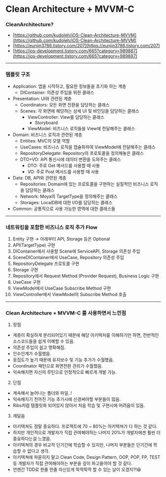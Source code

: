# Clean Architecture + MVVM-C
### CleanArchitecture?
-   [](https://github.com/kudoleh/iOS-Clean-Architecture-MVVM)[https://github.com/kudoleh/iOS-Clean-Architecture-MVVM](https://github.com/kudoleh/iOS-Clean-Architecture-MVVM)
-   [](https://eunjin3786.tistory.com/207)[https://eunjin3786.tistory.com/207](https://eunjin3786.tistory.com/207)
-   [](https://ios-development.tistory.com/665?category=989887)[https://ios-development.tistory.com/665?category=989887](https://ios-development.tistory.com/665?category=989887)
---
### 템플릿 구조
-   Application: 앱을 시작하고, 필요한 정보들을 초기화 하는 계층
    -   DIContainer: 의존성 주입을 위한 클래스
-   Presentation: UI와 관련된 계층
    -   Coordinators: 모든 화면 전환을 담당하는 클래스
    -   Scenes: 각 화면에 해당하는 상세 UI 및 바인딩을 담당하는 클래스
        -   ViewController: View를 담당하는 클래스
            -   Storyboard
        -   ViewModel: 비즈니스 로직들을 View에 전달해주는 클래스
-   Domain: 비즈니스 로직과 관련된 계층
    -   Entities: MVC의 모델 역할
    -   UseCases: 비즈니스 로직을 캡슐화하여 ViewModel에 전달해주는 클래스
    -   RepositoryDelegate: Repository의 프로토콜을 정의해놓은 클래스
    -   DTO+VO: API 통신시에 데이터 변환을 도와주는 클래스
        -   DTO: 주로 Get 메서드를 사용할 때 사용
        -   VO: 주로 Post 메서드를 사용할 때 사용
-   Data: DB, API와 관련된 계층
    -   Repositories: Domain에 있는 프로토콜을 구현하는 실질적인 비즈니스 로직을 담당하는 클래스
    -   Network: Moya의 TargetType을 정의해주는 클래스
    -   Storages: LocalDB에 대한 I/O를 담당하는 클래스
-   Common: 공통적으로 사용 가능한 영역에 대한 클래스들
---

### 네트워킹을 포함한 비즈니스 로직 추가 Flow
1. Entity 구현 → 아래부터 API, Storage 등은 Optional
2.  API(TargetType) 구현
3. DIContainer에서 사용할 Scene에 ServiceAPI, Storage 의존성 주입
4. SceneDIContainer에서 UseCase, Repository 의존성 주입
5. RepositoryDelegate 프로토콜 구현
6. Storage 구현
7. Repository에서 Request Method (Provider Request), Business Logic 구현
8. UseCase 구현
9. ViewModel에서 UseCase Subscribe Method 구현
10. ViewController에서 ViewModel의 Subscribe Method 호출
---

### Clean Architecture + MVVM-C 를 사용하면서 느낀점
1. 장점
- 계층이 확실하게 분리되어있기 때문에 해당 아키텍처를 이해하기만 하면, 전반적인 소스코드들을 쉽게 이해할 수 있음.
- 의존성 주입이 쉽고 명확해짐.
- 인수인계가 수월했음.
- 응집도가 높기 때문에 유지보수 및 기능 추가가 수월했음.
- Coordinator 패턴으로 화면전환 관리가 수월했음.
- 익숙해지면 자신의 루틴으로 안정적으로 빠르게 개발 가능.

2. 단점
- 계속해서 늘어나는 폴더와 파일..!
- 익숙해지기 전까진 기능 추가시에 신경써야할 부분들이 많음.
- Ribs처럼 템플릿화 되어있지 않아서 처음 학습 및 구현시에 어려움이 있음.

3. 깨달음
- 아키텍쳐도 정말 중요하다. 프로젝트에 70 ~ 80%는 아키텍쳐가 다 하는 것 같다.
- 하지만 개인적으로 개발자가 직접 관여해야하는 나머지 20%가 개발자에겐 훨씬 더 중요하다는걸 느꼈음.
- 아키텍쳐의 경우 비교적 단기간에 학습할 수 있지만, 나머지 부분들은 단기간에 학습할 수 없다고 생각.
- 아키텍쳐에 파묻히지 말고 Clean Code, Design Pattern, OOP, POP, FP, TEST 등 개발자가 직접 관여해야하는 부분을 깊이 파고들어야 할 것 같다.
- 언젠간 TDD로 한줄 한줄 자신있게 뚝딱뚝딱 할 수 있는 날이 오겠지?!😆
